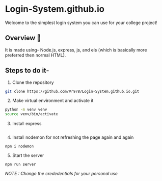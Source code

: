 # Login-System.github.io
Welcome to the simplest login system you  can use for your college project!

## Overview 🚀
It is made using- Node.js, express, js, and els (which is basically more preferred then normal HTML).

## Steps to do it-
1. Clone the repository
```bash
git clone https://github.com/Vr978/Login-System.github.io.git
```

2. Make virtual environment and activate it
```bash
python -m venv venv
source venv/bin/activate
```

3. Install express
```npm install express
```

4. Install nodemon for not refreshing the page again and again
```
npm i nodemon
```

5. Start the server
```
npm run server
```

*NOTE : Change the crededentials for your personal use*
